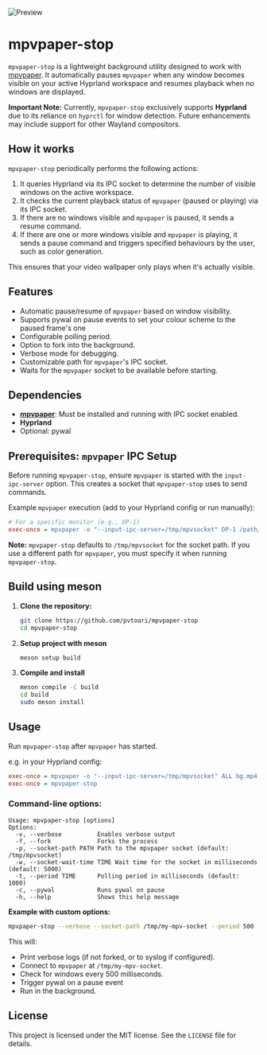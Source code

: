 ![Preview](https://github.com/pvtoari/mpvpaper-stop/blob/master/media/preview.gif)
# mpvpaper-stop

`mpvpaper-stop` is a lightweight background utility designed to work with [mpvpaper](https://github.com/GhostNaN/mpvpaper). It automatically pauses `mpvpaper` when any window becomes visible on your active Hyprland workspace and resumes playback when no windows are displayed.

**Important Note:** Currently, `mpvpaper-stop` exclusively supports **Hyprland** due to its reliance on `hyprctl` for window detection. Future enhancements may include support for other Wayland compositors.

## How it works

`mpvpaper-stop` periodically performs the following actions:
1.  It queries Hyprland via its IPC socket to determine the number of visible windows on the active workspace.
2.  It checks the current playback status of `mpvpaper` (paused or playing) via its IPC socket.
3.  If there are no windows visible and `mpvpaper` is paused, it sends a resume command.
4.  If there are one or more windows visible and `mpvpaper` is playing, it sends a pause command and triggers specified behaviours by the user, such as color generation.

This ensures that your video wallpaper only plays when it's actually visible.

## Features
*   Automatic pause/resume of `mpvpaper` based on window visibility.
*   Supports pywal on pause events to set your colour scheme to the paused frame's one
*   Configurable polling period.
*   Option to fork into the background.
*   Verbose mode for debugging.
*   Customizable path for `mpvpaper`'s IPC socket.
*   Waits for the `mpvpaper` socket to be available before starting.

## Dependencies
*   **[mpvpaper](https://github.com/GhostNaN/mpvpaper)**: Must be installed and running with IPC socket enabled.
*   **Hyprland**
*   Optional: pywal
## Prerequisites: `mpvpaper` IPC Setup

Before running `mpvpaper-stop`, ensure `mpvpaper` is started with the `input-ipc-server` option. This creates a socket that `mpvpaper-stop` uses to send commands.

Example `mpvpaper` execution (add to your Hyprland config or run manually):

```ini
# For a specific monitor (e.g., DP-1)
exec-once = mpvpaper -o "--input-ipc-server=/tmp/mpvsocket" DP-1 /path/to/your/video.mp4
```

**Note:** `mpvpaper-stop` defaults to `/tmp/mpvsocket` for the socket path. If you use a different path for `mpvpaper`, you must specify it when running `mpvpaper-stop`.

## Build using meson

1.  **Clone the repository:**
    ```bash
    git clone https://github.com/pvtoari/mpvpaper-stop
    cd mpvpaper-stop
    ```

2.  **Setup project with meson**
    ```bash
    meson setup build
    ```

3.  **Compile and install**
    ```bash
    meson compile -C build
    cd build
    sudo meson install
    ```

## Usage

Run `mpvpaper-stop` after `mpvpaper` has started.

e.g. in your Hyprland config:
```ini
exec-once = mpvpaper -o "--input-ipc-server=/tmp/mpvsocket" ALL bg.mp4
exec-once = mpvpaper-stop
```

### Command-line options:

```
Usage: mpvpaper-stop [options]
Options:
  -v, --verbose          Enables verbose output
  -f, --fork             Forks the process
  -p, --socket-path PATH Path to the mpvpaper socket (default: /tmp/mpvsocket)
  -w, --socket-wait-time TIME Wait time for the socket in milliseconds (default: 5000)
  -t, --period TIME      Polling period in milliseconds (default: 1000)
  -c, --pywal	         Runs pywal on pause
  -h, --help             Shows this help message
```

**Example with custom options:**
```bash
mpvpaper-stop --verbose --socket-path /tmp/my-mpv-socket --period 500 --pywal --fork 
```

This will:
*   Print verbose logs (if not forked, or to syslog if configured).
*   Connect to `mpvpaper` at `/tmp/my-mpv-socket`.
*   Check for windows every 500 milliseconds.
*   Trigger pywal on a pause event
*   Run in the background.

## License
This project is licensed under the MIT license. See the `LICENSE` file for details.
